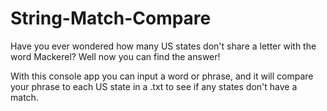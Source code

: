 # String-Match-Compare
Have you ever wondered how many US states don't share a letter with the word Mackerel? Well now you can find the answer! 

With this console app you can input a word or phrase, and it will compare your phrase to each US state in a .txt 
to see if any states don't have a match. 
